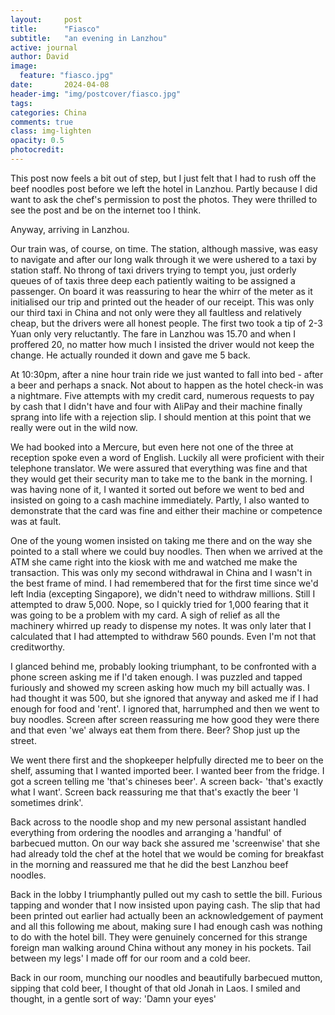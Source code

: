 ```yaml
---
layout:     post
title:      "Fiasco"
subtitle:   "an evening in Lanzhou"
active: journal
author: David
image:
  feature: "fiasco.jpg"
date:       2024-04-08
header-img: "img/postcover/fiasco.jpg"
tags: 
categories: China
comments: true
class: img-lighten 
opacity: 0.5
photocredit:
---
```


This post now feels a bit out of step, but I just felt that I had to rush off the beef noodles post before we left the hotel in Lanzhou. Partly because I did want to ask the chef's permission to post the photos. They were thrilled to see the post and be on the internet too I think.

Anyway, arriving in Lanzhou.

Our train was, of course, on time. The station, although massive, was easy to navigate and after our long walk through it we were ushered to a taxi by station staff. No throng of taxi drivers trying to tempt you, just orderly queues of of taxis three deep each patiently waiting to be assigned a passenger. On board it was reassuring to hear the whirr of the meter as it initialised our trip and printed out the header of our receipt. This was only our third taxi in China and not only were they all faultless and relatively cheap, but the drivers were all honest people. The first two took a tip of 2-3 Yuan only very reluctantly. The fare in Lanzhou was 15.70 and when I proffered 20, no matter how much I insisted the driver would not keep the change. He actually rounded it down and gave me 5 back.

At 10:30pm, after a nine hour train ride we just wanted to fall into bed - after a beer and perhaps a snack. Not about to happen as the hotel check-in was a nightmare. Five attempts with my credit card, numerous requests to pay by cash that I didn't have and four with AliPay and their machine finally sprang into life with a rejection slip. I should mention at this point that we really were out in the wild now.

We had booked into a Mercure, but even here not one of the three at reception spoke even a word of English. Luckily all were proficient with their telephone translator. We were assured that everything was fine and that they would get their security man to take me to the bank in the morning. I was having none of it, I wanted it sorted out before we went to bed and insisted on going to a cash machine immediately. Partly, I also wanted to demonstrate that the card was fine and either their machine or competence was at fault.

One of the young women insisted on taking me there and on the way she pointed to a stall where we could buy noodles. Then when we arrived at the ATM she came right into the kiosk with me and watched me make the transaction. This was only my second withdrawal in China and I wasn't in the best frame of mind. I had remembered that for the first time since we'd left India (excepting Singapore), we didn't need to withdraw millions. Still I attempted to draw 5,000. Nope, so I quickly tried for 1,000 fearing that it was going to be a problem with my card. A sigh of relief as all the machinery whirred up ready to dispense my notes. It was only later that I calculated that I had attempted to withdraw 560 pounds. Even I'm not that creditworthy.

I glanced behind me, probably looking triumphant, to be confronted with a phone screen asking me if I'd taken enough. I was puzzled and tapped furiously and showed my screen asking  how much my bill actually was. I had thought it was 500, but she ignored that anyway and asked me if I had enough for food and 'rent'. I ignored that, harrumphed and then we went to buy noodles. Screen after screen reassuring me how good they were there and that even 'we' always eat them from there. Beer? Shop just up the street.

We went there first and the shopkeeper helpfully directed me to beer on the shelf, assuming that I wanted imported beer. I wanted beer from the fridge. I got a screen telling me 'that's chineses beer'. A screen back- 'that's exactly what I want'. Screen back reassuring me that that's exactly the beer 'I sometimes drink'. 

Back across to the noodle shop and my new personal assistant handled everything from ordering the noodles and arranging a 'handful' of barbecued mutton. On our way back she assured me 'screenwise' that she had already told the chef at the hotel that we would be coming for breakfast in the morning and reassured me that he did the best Lanzhou beef noodles.

Back in the lobby I triumphantly pulled out my cash to settle the bill. Furious tapping and wonder that I now insisted upon paying cash. The slip that had been printed out earlier had actually been an acknowledgement of payment and all this following me about, making sure I had enough cash was nothing to do with the hotel bill. They were genuinely  concerned for this strange foreign man walking around China without any money in his pockets. Tail between my legs' I made off for our room and a cold beer.

Back in our room, munching our noodles and beautifully barbecued mutton, sipping that cold beer, I thought of that old Jonah in Laos. I smiled and thought, in a gentle sort of way: 'Damn your eyes'








